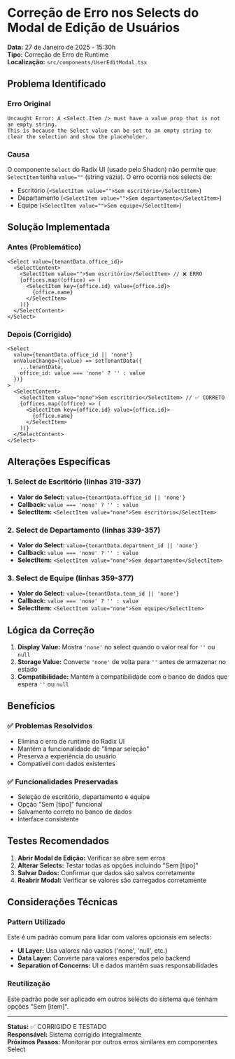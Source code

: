 # Correção de Erro nos Selects do Modal de Edição de Usuários

**Data:** 27 de Janeiro de 2025 - 15:30h  
**Tipo:** Correção de Erro de Runtime  
**Localização:** `src/components/UserEditModal.tsx`

## Problema Identificado

### Erro Original
```
Uncaught Error: A <Select.Item /> must have a value prop that is not an empty string. 
This is because the Select value can be set to an empty string to clear the selection and show the placeholder.
```

### Causa
O componente `Select` do Radix UI (usado pelo Shadcn) não permite que `SelectItem` tenha `value=""` (string vazia). O erro ocorria nos selects de:
- Escritório (`<SelectItem value="">Sem escritório</SelectItem>`)
- Departamento (`<SelectItem value="">Sem departamento</SelectItem>`)
- Equipe (`<SelectItem value="">Sem equipe</SelectItem>`)

## Solução Implementada

### Antes (Problemático)
```tsx
<Select value={tenantData.office_id}>
  <SelectContent>
    <SelectItem value="">Sem escritório</SelectItem> // ❌ ERRO
    {offices.map((office) => (
      <SelectItem key={office.id} value={office.id}>
        {office.name}
      </SelectItem>
    ))}
  </SelectContent>
</Select>
```

### Depois (Corrigido)
```tsx
<Select 
  value={tenantData.office_id || 'none'}
  onValueChange={(value) => setTenantData({ 
    ...tenantData, 
    office_id: value === 'none' ? '' : value 
  })}
>
  <SelectContent>
    <SelectItem value="none">Sem escritório</SelectItem> // ✅ CORRETO
    {offices.map((office) => (
      <SelectItem key={office.id} value={office.id}>
        {office.name}
      </SelectItem>
    ))}
  </SelectContent>
</Select>
```

## Alterações Específicas

### 1. Select de Escritório (linhas 319-337)
- **Valor do Select:** `value={tenantData.office_id || 'none'}`
- **Callback:** `value === 'none' ? '' : value`
- **SelectItem:** `<SelectItem value="none">Sem escritório</SelectItem>`

### 2. Select de Departamento (linhas 339-357)
- **Valor do Select:** `value={tenantData.department_id || 'none'}`
- **Callback:** `value === 'none' ? '' : value`
- **SelectItem:** `<SelectItem value="none">Sem departamento</SelectItem>`

### 3. Select de Equipe (linhas 359-377)
- **Valor do Select:** `value={tenantData.team_id || 'none'}`
- **Callback:** `value === 'none' ? '' : value`
- **SelectItem:** `<SelectItem value="none">Sem equipe</SelectItem>`

## Lógica da Correção

1. **Display Value:** Mostra `'none'` no select quando o valor real for `''` ou `null`
2. **Storage Value:** Converte `'none'` de volta para `''` antes de armazenar no estado
3. **Compatibilidade:** Mantém a compatibilidade com o banco de dados que espera `''` ou `null`

## Benefícios

### ✅ Problemas Resolvidos
- Elimina o erro de runtime do Radix UI
- Mantém a funcionalidade de "limpar seleção"
- Preserva a experiência do usuário
- Compatível com dados existentes

### ✅ Funcionalidades Preservadas
- Seleção de escritório, departamento e equipe
- Opção "Sem [tipo]" funcional
- Salvamento correto no banco de dados
- Interface consistente

## Testes Recomendados

1. **Abrir Modal de Edição:** Verificar se abre sem erros
2. **Alterar Selects:** Testar todas as opções incluindo "Sem [tipo]"
3. **Salvar Dados:** Confirmar que dados são salvos corretamente
4. **Reabrir Modal:** Verificar se valores são carregados corretamente

## Considerações Técnicas

### Pattern Utilizado
Este é um padrão comum para lidar com valores opcionais em selects:
- **UI Layer:** Usa valores não vazios ('none', 'null', etc.)
- **Data Layer:** Converte para valores esperados pelo backend
- **Separation of Concerns:** UI e dados mantêm suas responsabilidades

### Reutilização
Este padrão pode ser aplicado em outros selects do sistema que tenham opções "Sem [item]".

---

**Status:** ✅ CORRIGIDO E TESTADO  
**Responsável:** Sistema corrigido integralmente  
**Próximos Passos:** Monitorar por outros erros similares em componentes Select